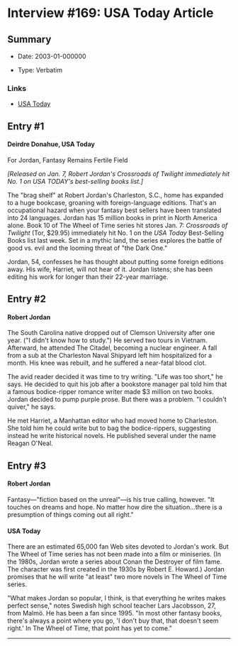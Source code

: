 # Interview #169: USA Today Article

## Summary

- Date: 2003-01-000000

- Type: Verbatim

### Links

- [USA Today](http://www.usatoday.com/life/books/reviews/2003-01-22-jordan_x.htm)


## Entry #1

#### Deirdre Donahue, USA Today

For Jordan, Fantasy Remains Fertile Field

*[Released on Jan. 7, Robert Jordan's Crossroads of Twilight immediately hit No. 1 on USA TODAY's best-selling books list.]*

The "brag shelf" at Robert Jordan's Charleston, S.C., home has expanded to a huge bookcase, groaning with foreign-language editions. That's an occupational hazard when your fantasy best sellers have been translated into 24 languages. Jordan has 15 million books in print in North America alone. Book 10 of The Wheel of Time series hit stores Jan. 7:
*Crossroads of Twilight*
(Tor, $29.95) immediately hit No. 1 on the
*USA Today*
Best-Selling Books list last week. Set in a mythic land, the series explores the battle of good vs. evil and the looming threat of "the Dark One."

Jordan, 54, confesses he has thought about putting some foreign editions away. His wife, Harriet, will not hear of it. Jordan listens; she has been editing his work for longer than their 22-year marriage.

## Entry #2

#### Robert Jordan

The South Carolina native dropped out of Clemson University after one year. ("I didn't know how to study.") He served two tours in Vietnam. Afterward, he attended The Citadel, becoming a nuclear engineer. A fall from a sub at the Charleston Naval Shipyard left him hospitalized for a month. His knee was rebuilt, and he suffered a near-fatal blood clot.

The avid reader decided it was time to try writing. "Life was too short," he says. He decided to quit his job after a bookstore manager pal told him that a famous bodice-ripper romance writer made $3 million on two books. Jordan decided to pump purple prose. But there was a problem. "I couldn't quiver," he says.

He met Harriet, a Manhattan editor who had moved home to Charleston. She told him he could write but to bag the bodice-rippers, suggesting instead he write historical novels. He published several under the name Reagan O'Neal.

## Entry #3

#### Robert Jordan

Fantasy—"fiction based on the unreal"—is his true calling, however. "It touches on dreams and hope. No matter how dire the situation...there is a presumption of things coming out all right."

#### USA Today

There are an estimated 65,000 fan Web sites devoted to Jordan's work. But The Wheel of Time series has not been made into a film or miniseries. (In the 1980s, Jordan wrote a series about Conan the Destroyer of film fame. The character was first created in the 1930s by Robert E. Howard.) Jordan promises that he will write "at least" two more novels in The Wheel of Time series.

"What makes Jordan so popular, I think, is that everything he writes makes perfect sense," notes Swedish high school teacher Lars Jacobsson, 27, from Malmö. He has been a fan since 1995. "In most other fantasy books, there's always a point where you go, 'I don't buy that, that doesn't seem right.' In The Wheel of Time, that point has yet to come."


---

